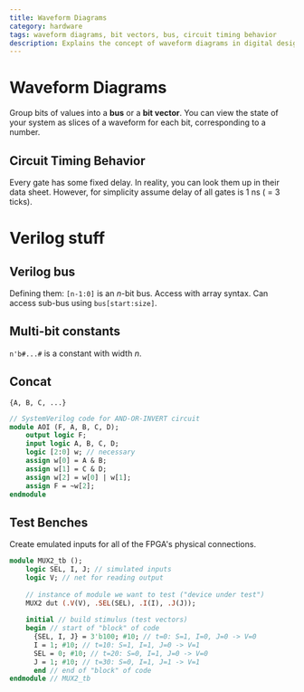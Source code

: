 ```yaml
---
title: Waveform Diagrams
category: hardware
tags: waveform diagrams, bit vectors, bus, circuit timing behavior
description: Explains the concept of waveform diagrams in digital design, and how to use them to visualize the state of a system.
---
```


# Waveform Diagrams

Group bits of values into a **bus** or a **bit vector**. You can view the state of your system as slices of a waveform for each bit, corresponding to a number.

## Circuit Timing Behavior

Every gate has some fixed delay. In reality, you can look them up in their data sheet. However, for simplicity assume delay of all gates is 1 ns ( = 3 ticks).

# Verilog stuff

## Verilog bus

Defining them: `[n-1:0]` is an $n$-bit bus. Access with array syntax. Can access sub-bus using `bus[start:size]`.

## Multi-bit constants

`n'b#...#` is a constant with width $n$.

## Concat

 `{A, B, C, ...}`

```sv
// SystemVerilog code for AND-OR-INVERT circuit
module AOI (F, A, B, C, D);
    output logic F;
    input logic A, B, C, D;
    logic [2:0] w; // necessary
    assign w[0] = A & B;
    assign w[1] = C & D;
    assign w[2] = w[0] | w[1];
    assign F = ~w[2];
endmodule
```


## Test Benches

Create emulated inputs for all of the FPGA's physical connections.

```sv
module MUX2_tb ();
    logic SEL, I, J; // simulated inputs
    logic V; // net for reading output
    
    // instance of module we want to test ("device under test")
    MUX2 dut (.V(V), .SEL(SEL), .I(I), .J(J));
    
    initial // build stimulus (test vectors)
    begin // start of "block" of code
      {SEL, I, J} = 3'b100; #10; // t=0: S=1, I=0, J=0 -> V=0
      I = 1; #10; // t=10: S=1, I=1, J=0 -> V=1
      SEL = 0; #10; // t=20: S=0, I=1, J=0 -> V=0
      J = 1; #10; // t=30: S=0, I=1, J=1 -> V=1
      end // end of "block" of code
endmodule // MUX2_tb
```
